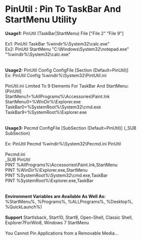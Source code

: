 # PinUtil : Pin To TaskBar And StartMenu Utility

**Usage1:** PinUtil (TaskBar|StartMenu) File ["File 2" "File 9"]<br>
<br>
Ex1: PinUtil TaskBar %windir%\System32\calc.exe"<br>
Ex2: PinUtil StartMenu "C:\Windows\System32\notepad.exe" "%windir%\System32\calc.exe"<br>
<br><br>
**Usage2:** PinUtil Config ConfigFile [Section (Default=PinUtil)]<br>
Ex: PinUtil Config %windir%\System32\PintUtil.ini<br>
<br>
PinUtil.ini Limited To 9 Elements For TaskBar And StartMenu:<br>
[PinUtil]<br>
StartMenu1=%AllPrograms%\Accessories\Paint.lnk<br>
StartMenu0=%WinDir%\Explorer.exe<br>
TaskBar0=%SystemRoot%\System32\cmd.exe<br>
TaskBar9=%SystemRoot%\Explorer.exe<br>
<br><br>
**Usage3:** Pecmd ConfigFile [SubSection (Default=PinUtil)]   (_SUB SubSection)<br>
<br>
Ex: PinUtil Pecmd %windir%\System32\Pecmd.ini PinUtil<br>
<br>
Pecmd.ini<br>
_SUB PinUtil<br>
PINT %AllPrograms%\Accessories\Paint.lnk,StartMenu<br>
PINT %WinDir%\Explorer.exe,StartMenu<br>
PINT %SystemRoot%\System32\cmd.exe,TaskBar<br>
PINT %SystemRoot%\Explorer.exe,TaskBar<br>
<br><br>
**Environment Variables are Available As Well As:**<br>
%StartMenu%, %Programs%, %ALLPrograms%, %Desktop%, %QuickLaunch%)<br>
<br>
**Support** StartIsback, Start10, Start8, Open-Shell, Classic Shell, Explorer7ForWin8, Windows 7 StartMenu<br>
<br>
You Cannot Pin Applications from a Removable Media...

